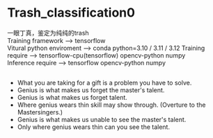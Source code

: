 # Trash_classification0
一眼丁真，鉴定为纯纯的trash  
Training framework --> tensorflow  
Vitural python enviroment --> conda python=3.10 / 3.11 / 3.12 
Training require -->   tensorflow-cpu(tensorflow) opencv-python numpy  
Inference require -->  tensorflow opencv-python numpy  

## 
- What you are taking for a gift is a problem you have to solve.
- Genius is what makes us forget the master's talent.
- Genius is what makes us forget talent.
- Where genius wears thin skill may show through. (Overture to the Mastersingers.)
- Genius is what makes us unable to see the master's talent.
- Only where genius wears thin can you see the talent.
